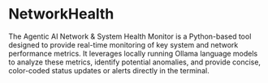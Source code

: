 # NetworkHealth
The Agentic AI Network &amp; System Health Monitor is a Python-based tool designed to provide real-time monitoring of key system and network performance metrics. It leverages locally running Ollama language models to analyze these metrics, identify potential anomalies, and provide concise, color-coded status updates or alerts directly in the terminal.
